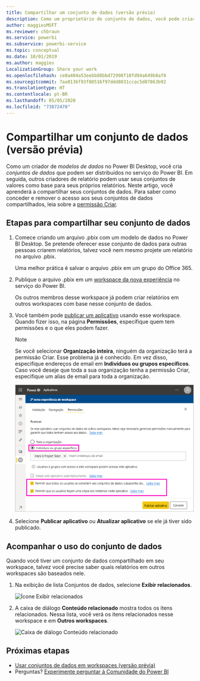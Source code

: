 ```yaml
---
title: Compartilhar um conjunto de dados (versão prévia)
description: Como um proprietário de conjunto de dados, você pode criar e compartilhar seus conjuntos de dados para que outras pessoas possam usá-los. Saiba como compartilhá-los.
author: maggiesMSFT
ms.reviewer: chbraun
ms.service: powerbi
ms.subservice: powerbi-service
ms.topic: conceptual
ms.date: 10/01/2019
ms.author: maggies
LocalizationGroup: Share your work
ms.openlocfilehash: ce8a404a53eebb88bbd72998f10fd94a649b8af8
ms.sourcegitcommit: 7aa0136f93f88516f97ddd8031ccac5d07863b92
ms.translationtype: HT
ms.contentlocale: pt-BR
ms.lasthandoff: 05/05/2020
ms.locfileid: "73872478"
---
```

# <a name="share-a-dataset-preview"></a>Compartilhar um conjunto de dados (versão prévia)

Como um criador de *modelos de dados* no Power BI Desktop, você cria *conjuntos de dados* que podem ser distribuídos no serviço do Power BI. Em seguida, outros criadores de relatório podem usar seus conjuntos de valores como base para seus próprios relatórios. Neste artigo, você aprenderá a compartilhar seus conjuntos de dados. Para saber como conceder e remover o acesso aos seus conjuntos de dados compartilhados, leia sobre a [permissão Criar](service-datasets-build-permissions.md).

## <a name="steps-to-sharing-your-dataset"></a>Etapas para compartilhar seu conjunto de dados

1. Comece criando um arquivo .pbix com um modelo de dados no Power BI Desktop. Se pretende oferecer esse conjunto de dados para outras pessoas criarem relatórios, talvez você nem mesmo projete um relatório no arquivo .pbix.

    Uma melhor prática é salvar o arquivo .pbix em um grupo do Office 365.

1. Publique o arquivo .pbix em um [workspace da nova experiência](service-create-the-new-workspaces.md) no serviço do Power BI.
    
    Os outros membros desse workspace já podem criar relatórios em outros workspaces com base nesse conjunto de dados.

1. Você também pode [publicar um aplicativo](service-create-distribute-apps.md) usando esse workspace. Quando fizer isso, na página **Permissões**, especifique quem tem permissões e o que eles podem fazer.

    > [!NOTE]
    > Se você selecionar **Organização inteira**, ninguém da organização terá a permissão Criar. Esse problema já é conhecido. Em vez disso, especifique endereços de email em **Indivíduos ou grupos específicos**.  Caso você deseje que toda a sua organização tenha a permissão Criar, especifique um alias de email para toda a organização.

    ![Definir as permissões do aplicativo](media/service-datasets-build-permissions/power-bi-dataset-app-permission-new-look.png)

1. Selecione **Publicar aplicativo** ou **Atualizar aplicativo** se ele já tiver sido publicado.

## <a name="track-your-dataset-usage"></a>Acompanhar o uso do conjunto de dados

Quando você tiver um conjunto de dados compartilhado em seu workspace, talvez você precise saber quais relatórios em outros workspaces são baseados nele.

1. Na exibição de lista Conjuntos de dados, selecione **Exibir relacionados**.

    ![Ícone Exibir relacionados](media/service-datasets-build-permissions/power-bi-dataset-view-related-to-dataset.png)

1. A caixa de diálogo **Conteúdo relacionado** mostra todos os itens relacionados. Nessa lista, você verá os itens relacionados nesse workspace e em **Outros workspaces**.
 
    ![Caixa de diálogo Conteúdo relacionado](media/service-datasets-build-permissions/power-bi-dataset-related-workspaces.png)

## <a name="next-steps"></a>Próximas etapas

- [Usar conjuntos de dados em workspaces (versão prévia)](service-datasets-across-workspaces.md)
- Perguntas? [Experimente perguntar à Comunidade do Power BI](https://community.powerbi.com/)
